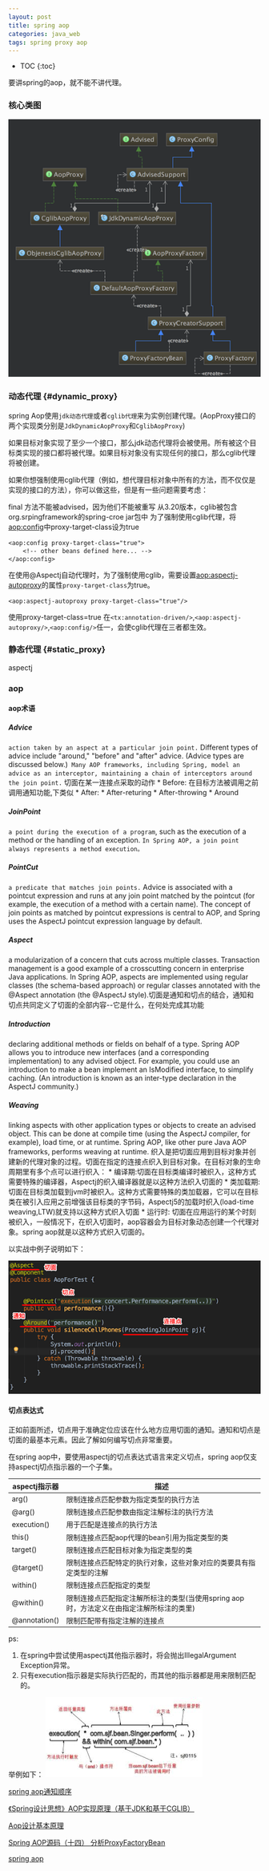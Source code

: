 ```yaml
---
layout: post
title: spring aop
categories: java_web
tags: spring proxy aop
---
```


* TOC
{:toc}

要讲spring的aop，就不能不讲代理。

### 核心类图

![动态代理类图](/images/java_web/spring_aop_proxy.png)

### 动态代理 {#dynamic_proxy}

spring Aop使用`jdk动态代理`或者`cglib代理`来为实例创建代理。(AopProxy接口的两个实现类分别是`JdkDynamicAopProxy`和`CglibAopProxy`)

如果目标对象实现了至少一个接口，那么jdk动态代理将会被使用。所有被这个目标类实现的接口都将被代理。如果目标对象没有实现任何的接口，那么cglib代理将被创建。

如果你想强制使用cglib代理（例如，想代理目标对象中所有的方法，而不仅仅是实现的接口的方法），你可以做这些，但是有一些问题需要考虑：

final 方法不能被advised，因为他们不能被重写
从3.20版本，cglib被包含org.srpingframework的spring-croe jar包中
为了强制使用cglib代理，将<aop:config>中proxy-target-class设为true

    <aop:config proxy-target-class="true">
        <!-- other beans defined here... -->
    </aop:config>

在使用@Aspectj自动代理时，为了强制使用cglib，需要设置<aop:aspectj-autoproxy>的属性`proxy-target-class`为true。

    <aop:aspectj-autoproxy proxy-target-class="true"/>

使用proxy-target-class=true 在`<tx:annotation-driven/>`,`<aop:aspectj-autoproxy/>`,`<aop:config/>`任一，会使cglib代理在三者都生效。

### 静态代理 {#static_proxy}

aspectj

### aop

#### aop术语

##### ***Advice***

`action taken by an aspect at a particular join point.` Different types of advice include "around," "before" and "after" advice. (Advice types are discussed below.)` Many AOP frameworks, including Spring, model an advice as an interceptor, maintaining a chain of interceptors around the join point.` 切面在某一连接点采取的动作
    * Before: 在目标方法被调用之前调用通知功能,下类似
    * After:
    * After-returing
    * After-throwing
    * Around

##### ***JoinPoint***

`a point during the execution of a program`, such as the execution of a method or the handling of an exception. `In Spring AOP, a join point always represents a method execution。`

##### ***PointCut***

`a predicate that matches join points.` Advice is associated with a pointcut expression and runs at any join point matched by the pointcut (for example, the execution of a method with a certain name). The concept of join points as matched by pointcut expressions is central to AOP, and Spring uses the AspectJ pointcut expression language by default.


##### ***Aspect***

a modularization of a concern that cuts across multiple classes. Transaction management is a good example of a crosscutting concern in enterprise Java applications. In Spring AOP, aspects are implemented using regular classes (the schema-based approach) or regular classes annotated with the @Aspect annotation (the @AspectJ style).切面是通知和切点的结合，通知和切点共同定义了切面的全部内容--它是什么，在何处完成其功能


##### ***Introduction***

declaring additional methods or fields on behalf of a type. Spring AOP allows you to introduce new interfaces (and a corresponding implementation) to any advised object. For example, you could use an introduction to make a bean implement an IsModified interface, to simplify caching. (An introduction is known as an inter-type declaration in the AspectJ community.)

##### ***Weaving***

linking aspects with other application types or objects to create an advised object. This can be done at compile time (using the AspectJ compiler, for example), load time, or at runtime. Spring AOP, like other pure Java AOP frameworks, performs weaving at runtime. 织入是把切面应用到目标对象并创建新的代理对象的过程。切面在指定的连接点织入到目标对象。在目标对象的生命周期里有多个点可以进行织入：
    * 编译期:切面在目标类编译时被织入，这种方式需要特殊的编译器，Aspectj的织入编译器就是以这种方法织入切面的
    * 类加载期: 切面在目标类加载到jvm时被织入。这种方式需要特殊的类加载器，它可以在目标类在被引入应用之前增强该目标类的字节码，Aspectj5的加载时织入(load-time weaving,LTW)就支持以这种方式织入切面
    * 运行时: 切面在应用运行的某个时刻被织入，一般情况下，在织入切面时，aop容器会为目标对象动态创建一个代理对象。spring aop就是以这种方式织入切面的。

以实战中例子说明如下：

![aop例子说明](/images/java_web/aop_action.png)

#### 切点表达式

正如前面所述，切点用于准确定位应该在什么地方应用切面的通知。通知和切点是切面的最基本元素。因此了解如何编写切点非常重要。

在spring aop中，要使用aspectj的切点表达式语言来定义切点，spring aop仅支持aspectj切点指示器的一个子集。

|aspectj指示器|描述|
|-|-|
|arg()|限制连接点匹配参数为指定类型的执行方法|
|@arg()|限制连接点匹配参数由指定注解标注的执行方法|
|execution()|用于匹配是连接点的执行方法|
|this()|限制连接点匹配aop代理的bean引用为指定类型的类|
|target()|限制连接点匹配目标对象为指定类型的类|
|@target()|限制连接点匹配特定的执行对象，这些对象对应的类要具有指定类型的注解|
|within()|限制连接点匹配指定的类型|
|@within()|限制连接点匹配指定注解所标注的类型(当使用spring aop时，方法定义在由指定注解所标注的类里)|
|@annotation()|限制匹配带有指定注解的连接点|

ps:

1. 在spring中尝试使用aspectj其他指示器时，将会抛出IIlegalArgument Exception异常。
2. 只有execution指示器是实际执行匹配的，而其他的指示器都是用来限制匹配的。

举例如下：
![aspectj_expression](/images/java_web/aspectj_expression.jpeg)

[spring aop通知顺序](http://www.uml.org.cn/sjms/201211023.asp)

[《Spring设计思想》AOP实现原理（基于JDK和基于CGLIB）](http://blog.csdn.net/luanlouis/article/details/51155821)

[Aop设计基本原理](http://blog.csdn.net/luanlouis/article/details/51095702)

[Spring AOP源码（十四） 分析ProxyFactoryBean](http://blog.csdn.net/linuu/article/details/50972036)

[spring aop](http://docs.spring.io/spring/docs/5.0.0.RC2/spring-framework-reference/core.html#aop)  
